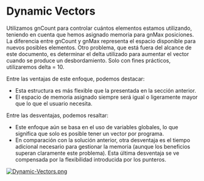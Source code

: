 # Dynamic Vectors
Utilizamos gnCount para controlar cuántos elementos estamos utilizando, teniendo en cuenta que hemos asignado memoria para gnMax posiciones. La diferencia entre gnCount y gnMax representa el espacio disponible para nuevos posibles elementos. Otro problema, que está fuera del alcance de este documento, es determinar el delta utilizado para aumentar el vector cuando se produce un desbordamiento. Solo con fines prácticos, utilizaremos delta = 10.

Entre las ventajas de este enfoque, podemos destacar:
- Esta estructura es más flexible que la presentada en la sección anterior.
- El espacio de memoria asignado siempre será igual o ligeramente mayor que lo que el usuario necesita.

Entre las desventajas, podemos resaltar:
- Este enfoque aún se basa en el uso de variables globales, lo que significa que solo es posible tener un vector por programa.
- En comparación con la solución anterior, otra desventaja es el tiempo adicional necesario para gestionar la memoria (aunque los beneficios superan claramente este problema).
Esta última desventaja se ve compensada por la flexibilidad introducida por los punteros.

[![Dynamic-Vectors.png](https://i.postimg.cc/sX9Zxg67/Dynamic-Vectors.png)](https://postimg.cc/62qQ1tNp)
